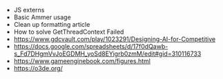 - JS externs
- Basic Ammer usage
- Clean up formatting article
- How to solve GetThreadContext Failed
- https://www.gdcvault.com/play/1023291/Designing-AI-for-Competitive
- https://docs.google.com/spreadsheets/d/17f0dQawb-s_Fd7DHgmVvJoEGDMH_yoSd8EYigrb0zmM/edit#gid=310116733
- https://www.gameenginebook.com/figures.html
- https://o3de.org/
